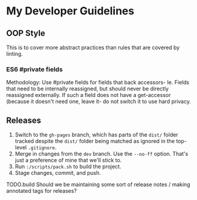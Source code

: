 
# My Developer Guidelines

## OOP Style

This is to cover more abstract practices than rules that are covered by linting.

### ES6 #private fields

Methodology: Use #private fields for fields that back accessors- Ie. Fields that need to be internally reassigned, but should never be directly reassigned externally. If such a field does not have a get-accessor (because it doesn't need one, leave it- do not switch it to use hard privacy.

## Releases

1. Switch to the `gh-pages` branch, which has parts of the `dist/` folder tracked despite the `dist/` folder being matched as ignored in the top-level `.gitignore`.
1. Merge in changes from the `dev` branch. Use the `--no-ff` option. That's just a preference of mine that we'll stick to.
1. Run `:/scripts/pack.sh` to build the project.
1. Stage changes, commit, and push.

TODO.build Should we be maintaining some sort of release notes / making annotated tags for releases?
